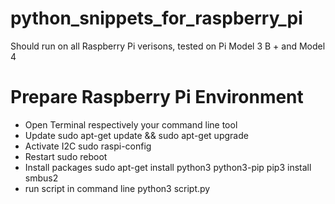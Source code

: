 # python_snippets_for_raspberry_pi
Should run on all Raspberry Pi verisons, tested on Pi Model 3 B + and Model 4

# Prepare Raspberry Pi Environment
- Open Terminal respectively your command line tool
- Update
sudo apt-get update && sudo apt-get upgrade
- Activate I2C
sudo raspi-config
- Restart
sudo reboot
- Install packages
sudo apt-get install python3 python3-pip
pip3 install smbus2
- run script in command line
python3 script.py
